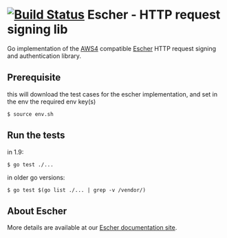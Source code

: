 [![Build Status](https://travis-ci.org/EscherAuth/escher.svg?branch=master)](https://travis-ci.org/EscherAuth/escher) Escher - HTTP request signing lib
===================================

Go implementation of the [AWS4](http://docs.aws.amazon.com/general/latest/gr/sigv4_signing.html) compatible [Escher](https://github.com/emartech/escher) HTTP request signing and authentication library.

Prerequisite
------------

this will download the test cases for the escher implementation, and set in the env the required env key(s)

    $ source env.sh

Run the tests
-------------

in 1.9:

    $ go test ./...

in older go versions:

    $ go test $(go list ./... | grep -v /vendor/)

About Escher
------------

More details are available at our [Escher documentation site](http://escherauth.io/).
